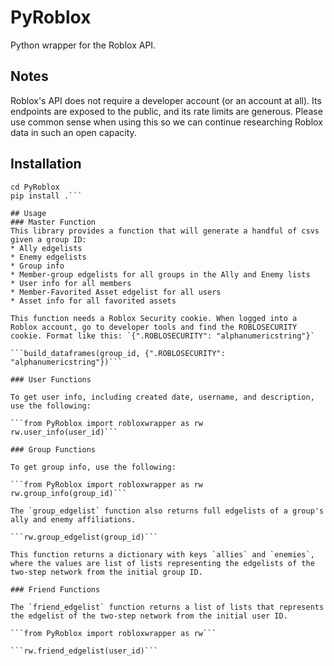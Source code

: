 # PyRoblox
Python wrapper for the Roblox API.

## Notes
Roblox's API does not require a developer account (or an account at all). Its endpoints are exposed to the public, and its rate limits are generous. Please use common sense when using this so we can continue researching Roblox data in such an open capacity.

## Installation

```git clone https://github.com/CTEC-MIIS/PyRoblox
cd PyRoblox
pip install .```

## Usage
### Master Function
This library provides a function that will generate a handful of csvs given a group ID:
* Ally edgelists 
* Enemy edgelists
* Group info
* Member-group edgelists for all groups in the Ally and Enemy lists
* User info for all members
* Member-Favorited Asset edgelist for all users
* Asset info for all favorited assets

This function needs a Roblox Security cookie. When logged into a Roblox account, go to developer tools and find the ROBLOSECURITY cookie. Format like this: `{".ROBLOSECURITY": "alphanumericstring"}`

```build_dataframes(group_id, {".ROBLOSECURITY": "alphanumericstring"})```

### User Functions

To get user info, including created date, username, and description, use the following:

```from PyRoblox import robloxwrapper as rw
rw.user_info(user_id)```

### Group Functions

To get group info, use the following:

```from PyRoblox import robloxwrapper as rw
rw.group_info(group_id)```

The `group_edgelist` function also returns full edgelists of a group's ally and enemy affiliations. 

```rw.group_edgelist(group_id)```

This function returns a dictionary with keys `allies` and `enemies`, where the values are list of lists representing the edgelists of the two-step network from the initial group ID.

### Friend Functions

The `friend_edgelist` function returns a list of lists that represents the edgelist of the two-step network from the initial user ID. 

```from PyRoblox import robloxwrapper as rw```

```rw.friend_edgelist(user_id)```
